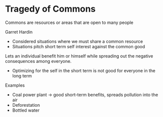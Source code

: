 # Tragedy of Commons

Commons are resources or areas that are open to many people

Garret Hardin
- Considered situations where we must share a common resource
- Situations pitch short term self interest against the common good

Lets an individual benefit him or himself while spreading out the negative consequences among everyone.
- Optimizing for the self in the short term is not good for everyone in the long term

Examples
- Coal power plant -> good short-term benefits, spreads pollution into the air
- Deforestation
- Bottled water
